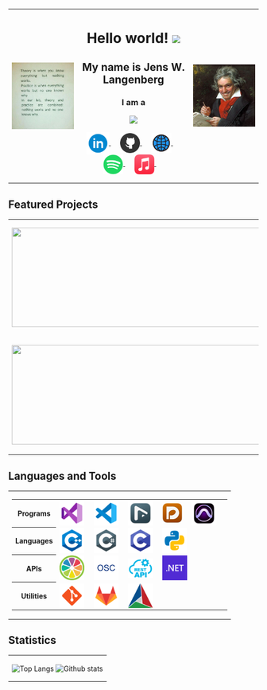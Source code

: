 <table>
  <tr>
    <td><img align="center" src="Assets/meme.jpg" width="300" /></td>
    <td align="center">
      <h1>
        <p align = "center">
          Hello world!
          <img src="https://media.giphy.com/media/hvRJCLFzcasrR4ia7z/giphy.gif" width="28">
        </p>
      </h1>
      <h2>
        <p> My name is Jens W. Langenberg </p>
      </h2>
      <h3>
        <p> I am a </p>
      </h3>
        <p align = "center">
          <img src = "https://readme-typing-svg.herokuapp.com?color=287233&&size=20&font=Fira+Code&center=true&vCenter=true&width=500&lines=Classical+Music+Enthusiast+and+Composer;Audio+Post+Production+in+3D+audio;C%2B%2B+Audio+developer+@+Elgato">
        </p>
      <p align = "center">
      <a href="https://www.linkedin.com/in/jens-langenberg-280990172/" target="_blank">
        <img align="center" alt="LinkedIn" title="LinkedIn" width="45px" src="Assets/linkedin.png" />
      </a>&nbsp;&nbsp;&nbsp;&nbsp;
      <a href="https://github.com/Diversiam90815" target="_blank">
        <img align="center" alt="GitHub" title="GitHub" width="40px" src="Assets/github.png" />
      </a>&nbsp;&nbsp;&nbsp;&nbsp;
      <a href="https://www.diversiam.com" target="_blank">
        <img align="center" alt="Website" title="Website" width="40px" src="Assets/website.svg" />
      </a>&nbsp;&nbsp;&nbsp;&nbsp;
      <a href="https://open.spotify.com/artist/5JSNQQjlPc8HnwdZStpKBR?si=MJActuu0TuO4jZKP-QiS0A" target="_blank">
        <img align="center" alt="Spotify" title="Spotify" width="40px" src="Assets/spotify.png" />
      </a>&nbsp;&nbsp;&nbsp;&nbsp;
      <a href="https://music.apple.com/de/artist/diversiam/1463841687?l=en-GB" target="_blank">
        <img align="center" alt="AppleMusic" title="Apple Music" width="40px" src="Assets/applemusic.png" />
      </a>&nbsp;&nbsp;&nbsp;&nbsp;
      </p>
    </td>
    <td><img align="center" src="Assets/beethoven.jpg" width="300" /></td>
  </tr>
</table>

## Featured Projects

<table>
  <tr>
    <td>
      <p align=center>
        <a href="https://github.com/Diversiam90815/TheOrchestra" target="_blank">
          <img width="500em" height="200px" src="https://github-readme-stats.vercel.app/api/pin/?username=Diversiam90815&repo=TheOrchestra&theme=github_dark"/>
        </a>
      </p>
    </td>
    <td>
      <p align=center>
        <a href="https://github.com/Diversiam90815/Chess-Game" target="_blank">
          <img width="500px" height="200px" src="https://github-readme-stats.vercel.app/api/pin/?username=Diversiam90815&repo=Chess-Game&theme=github_dark"/>
        </a>
      </p>
    </td>
  </tr>
  <tr>
    <td>
      <p align=center>
        <a href="https://github.com/Diversiam90815/MultiEffekt-Plugin" target="_blank">
          <img width="500em" height="200px" src="https://github-readme-stats.vercel.app/api/pin/?username=Diversiam90815&repo=MultiEffekt-Plugin&theme=github_dark"/>
        </a>
      </p>
    </td>
    <td>
      <p align=center>
        <a href="https://github.com/Diversiam90815/Logger" target="_blank">
          <img width="500px" height="200px" src="https://github-readme-stats.vercel.app/api/pin/?username=Diversiam90815&repo=Logger&theme=github_dark"/>
        </a>
      </p>
    </td>
  </tr>
</table>

## Languages and Tools

<table>
  <tr>
    <td>
      <table>
        <tr>
          <th><center>Programs</center></th>
          <td>
            <img align="center" alt="VisualStudio" title="Visual Studio" width="50px" src="Assets/visualstudio.png"/>&nbsp;&nbsp;&nbsp;&nbsp;
            <img align="center" alt="VSCode" title="Visual Studio Code" width="50px" src="Assets/vscode.png"/>&nbsp;&nbsp;&nbsp;&nbsp;
            <img align="center" alt="Nuendo" title="Nuendo" width="50px" src="Assets/nuendo.png"/>&nbsp;&nbsp;&nbsp;&nbsp;
            <img align="center" alt="Dorico" title="Dorico" width="40px" src="Assets/dorico.png"/>&nbsp;&nbsp;&nbsp;&nbsp;
            <img align="center" alt="ProTools" title="Pro Tools" width="50px" src="Assets/protools.png"/>&nbsp;&nbsp;&nbsp;&nbsp;
          </td>
        </tr>
        <tr>
          <th><center>Languages</center></th>
          <td>
            <img align="center" alt="C++" title="C++" width="50px" src="Assets/cpp.png"/>&nbsp;&nbsp;&nbsp;&nbsp;
            <img align="center" alt="C#" title="C#" width="50px" src="Assets/csharp.png"/>&nbsp;&nbsp;&nbsp;&nbsp;
            <img align="center" alt="C" title="C" width="50px" src="Assets/c.png"/>&nbsp;&nbsp;&nbsp;&nbsp;
            <img align="center" alt="Python" title="Python" width="50px" src="Assets/python.png"/>&nbsp;&nbsp;&nbsp;&nbsp;
          </td>
        </tr>
        <tr>
          <th><center>APIs</center></th>
          <td>
            <img align="center" alt="JUCE" title="JUCE" width="50px" src="Assets/juce.png"/>&nbsp;&nbsp;&nbsp;&nbsp;
            <img align="center" alt="OSC" title="OSC" width="50px" src="Assets/osc.jpg"/>&nbsp;&nbsp;&nbsp;&nbsp;
            <img align="center" alt="REST API" title="RestAPI" width="50px" src="Assets/restapi.png"/>&nbsp;&nbsp;&nbsp;&nbsp;
            <img align="center" alt=".NET" title=".NET" width="50px" src="Assets/microsoft-net.png"/>&nbsp;&nbsp;&nbsp;&nbsp;
          </td>
        </tr>
        <tr>
          <th><center>Utilities</center></th>
          <td>
            <img align="center" alt="Git" title="Git" width="50px" src="Assets/git.png"/>&nbsp;&nbsp;&nbsp;&nbsp;
            <img align="center" alt="GitLab" title="GitLab" width="50px" src="Assets/gitlab.png"/>&nbsp;&nbsp;&nbsp;&nbsp;
            <img align="center" alt="CMake" title="CMake" width="50px" src="Assets/cmake.png"/>&nbsp;&nbsp;&nbsp;&nbsp;
          </td>
        </tr>
      </table>
    </td>
  </tr>
</table>


## Statistics

<table>
  <tr>
    <td>
      <p align="center">
        <img align="center" width="300" Height="250" src="https://github-readme-stats.vercel.app/api/top-langs/?username=diversiam90815&layout=compact&langs_count=10&theme=github_dark" alt="Top Langs" />
        <img align="center" width="500" height="200" src="https://github-profile-summary-cards.vercel.app/api/cards/profile-details?username=diversiam90815&theme=github_dark" alt="Github stats" />
      </p>
    </td>
  </tr>
</table>
